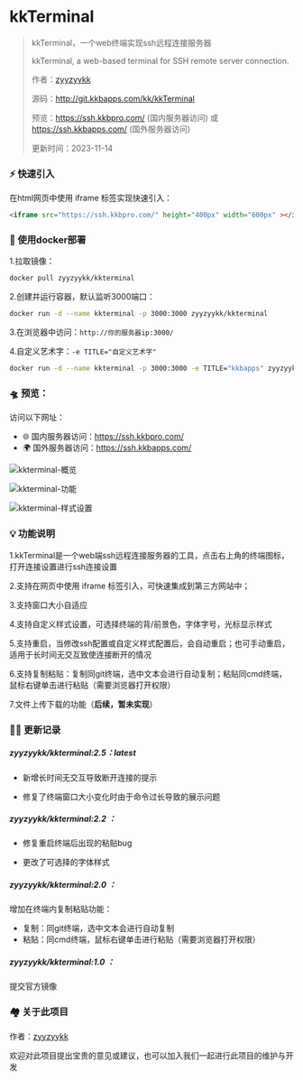 # kkTerminal

> kkTerminal，一个web终端实现ssh远程连接服务器
>
> kkTerminal, a web-based terminal for SSH remote server connection.
>
> 作者：[zyyzyykk](https://github.com/zyyzyykk/)
>
> 源码：http://git.kkbapps.com/kk/kkTerminal
>
> 预览：https://ssh.kkbpro.com/	(国内服务器访问)	或	https://ssh.kkbapps.com/	(国外服务器访问)
>
> 更新时间：2023-11-14
>

### **⚡** 快速引入

在html网页中使用 iframe 标签实现快速引入：

```html
<iframe src="https://ssh.kkbpro.com/" height="400px" width="600px" ></iframe>
```

### 💪 使用docker部署

1.拉取镜像：

```sh
docker pull zyyzyykk/kkterminal
```

2.创建并运行容器，默认监听3000端口：

```sh
docker run -d --name kkterminal -p 3000:3000 zyyzyykk/kkterminal
```

3.在浏览器中访问：`http://你的服务器ip:3000/`

4.自定义艺术字：`-e TITLE="自定义艺术字"`

```sh
docker run -d --name kkterminal -p 3000:3000 -e TITLE="kkbapps" zyyzyykk/kkterminal
```

### 🛸 预览：

访问以下网址：

- 🌐 国内服务器访问：https://ssh.kkbpro.com/
- 🌍 国外服务器访问：https://ssh.kkbapps.com/

![kkterminal-概览](https://img.kkbapps.com/kkterminal-show.png)

![kkterminal-功能](https://img.kkbapps.com/kkterminal-2.jpg)

![kkterminal-样式设置](https://img.kkbapps.com/kkterminal-3.jpg)

### 💡 功能说明

1.kkTerminal是一个web端ssh远程连接服务器的工具，点击右上角的终端图标，打开连接设置进行ssh连接设置

2.支持在网页中使用 iframe 标签引入，可快速集成到第三方网站中；

3.支持窗口大小自适应

4.支持自定义样式设置，可选择终端的背/前景色，字体字号，光标显示样式

5.支持重启，当修改ssh配置或自定义样式配置后，会自动重启；也可手动重启，适用于长时间无交互致使连接断开的情况

6.支持复制粘贴：复制同git终端，选中文本会进行自动复制；粘贴同cmd终端，鼠标右键单击进行粘贴（需要浏览器打开权限）

7.文件上传下载的功能（**后续，暂未实现**）

### 👨‍💻 更新记录

##### zyyzyykk/kkterminal:2.5：latest

- 新增长时间无交互导致断开连接的提示

- 修复了终端窗口大小变化时由于命令过长导致的展示问题

##### zyyzyykk/kkterminal:2.2 ：

- 修复重启终端后出现的粘贴bug

- 更改了可选择的字体样式

##### zyyzyykk/kkterminal:2.0 ：

增加在终端内复制粘贴功能：

- 复制：同git终端，选中文本会进行自动复制
- 粘贴：同cmd终端，鼠标右键单击进行粘贴（需要浏览器打开权限）

##### zyyzyykk/kkterminal:1.0 ：

提交官方镜像

### 🏘️ 关于此项目

作者：[zyyzyykk](https://github.com/zyyzyykk/)

欢迎对此项目提出宝贵的意见或建议，也可以加入我们一起进行此项目的维护与开发
